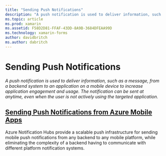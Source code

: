 ```yaml
---
title: "Sending Push Notifications"
description: "A push notification is used to deliver information, such as a message, from a backend system to an application on a mobile device to increase application engagement and usage. The notification can be sent at anytime, even when the user is not actively using the targeted application."
ms.topic: article
ms.prod: xamarin
ms.assetid: F58D2D81-FFAF-43DD-8A9B-3684DFEAA99D
ms.technology: xamarin-forms
author: davidbritch
ms.author: dabritch
---
```


# Sending Push Notifications

_A push notification is used to deliver information, such as a message, from a backend system to an application on a mobile device to increase application engagement and usage. The notification can be sent at anytime, even when the user is not actively using the targeted application._

## [Sending Push Notifications from Azure Mobile Apps](azure.md)

Azure Notification Hubs provide a scalable push infrastructure for sending mobile push notifications from any backend to any mobile platform, while eliminating the complexity of a backend having to communicate with different platform notification systems.
